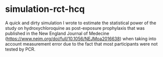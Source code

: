 # simulation-rct-hcq
A quick and dirty simulation I wrote to estimate the statistical power of the study on hydroxychloroquine as post-exposure prophylaxis that was published in the New England Journal of Medecine (https://www.nejm.org/doi/full/10.1056/NEJMoa2016638) when taking into account measurement error due to the fact that most participants were not tested by PCR.

